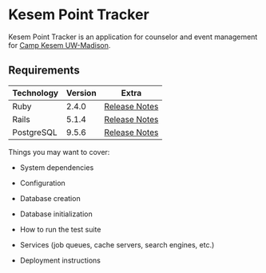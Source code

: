 # Kesem Point Tracker

Kesem Point Tracker is an application for counselor and event management for [Camp Kesem UW-Madison](http://campkesem.org/uwmadison).


## Requirements

| Technology | Version | Extra                                                                              |
|------------|---------|------------------------------------------------------------------------------------|
| Ruby       | 2.4.0   | [Release Notes](https://www.ruby-lang.org/en/news/2016/12/25/ruby-2-4-0-released/) |
| Rails      | 5.1.4   | [Release Notes](http://guides.rubyonrails.org/5_0_release_notes.html)              |
| PostgreSQL | 9.5.6   | [Release Notes](https://www.postgresql.org/docs/9.5/static/release-9-5-6.html)     |

Things you may want to cover:

* System dependencies

* Configuration

* Database creation

* Database initialization

* How to run the test suite

* Services (job queues, cache servers, search engines, etc.)

* Deployment instructions
